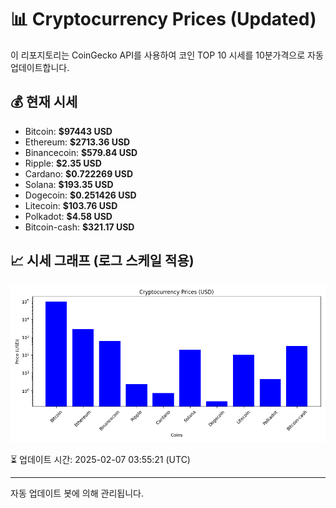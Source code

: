 
# 📊 Cryptocurrency Prices (Updated)

이 리포지토리는 CoinGecko API를 사용하여 코인 TOP 10 시세를 10분가격으로 자동 업데이트합니다.

## 💰 현재 시세
- Bitcoin: **$97443 USD**
- Ethereum: **$2713.36 USD**
- Binancecoin: **$579.84 USD**
- Ripple: **$2.35 USD**
- Cardano: **$0.722269 USD**
- Solana: **$193.35 USD**
- Dogecoin: **$0.251426 USD**
- Litecoin: **$103.76 USD**
- Polkadot: **$4.58 USD**
- Bitcoin-cash: **$321.17 USD**

## 📈 시세 그래프 (로그 스케일 적용)
![Crypto Prices](crypto_prices.png)

⏳ 업데이트 시간: 2025-02-07 03:55:21 (UTC)

---
자동 업데이트 봇에 의해 관리됩니다.
